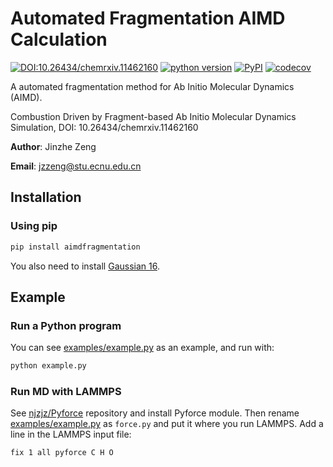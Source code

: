 # Automated Fragmentation AIMD Calculation

[![DOI:10.26434/chemrxiv.11462160](https://zenodo.org/badge/DOI/10.26434/chemrxiv.11462160.svg)](https://doi.org/10.26434/chemrxiv.11462160)
[![python version](https://img.shields.io/pypi/pyversions/aimdfragmentation.svg?logo=python&logoColor=white)](https://pypi.org/project/aimdfragmentation)
[![PyPI](https://img.shields.io/pypi/v/aimdfragmentation.svg)](https://pypi.org/project/aimdfragmentation)
[![codecov](https://codecov.io/gh/njzjz/aimdfragmentation/branch/master/graph/badge.svg)](https://codecov.io/gh/njzjz/aimdfragmentation)

A automated fragmentation method for Ab Initio Molecular Dynamics (AIMD).

Combustion Driven by Fragment-based Ab Initio Molecular Dynamics Simulation, DOI: 10.26434/chemrxiv.11462160

**Author**: Jinzhe Zeng

**Email**: jzzeng@stu.ecnu.edu.cn

## Installation

### Using pip

```sh
pip install aimdfragmentation

```

You also need to install [Gaussian 16](http://gaussian.com/gaussian16/).

## Example

### Run a Python program

You can see [examples/example.py](examples/example.py) as an example, and run with:

```sh
python example.py
```

### Run MD with LAMMPS

See [njzjz/Pyforce](https://github.com/njzjz/Pyforce) repository and install Pyforce module. Then rename [examples/example.py](examples/example.py) as `force.py` and put it where you run LAMMPS. Add a line in the LAMMPS input file:

```
fix 1 all pyforce C H O
```

